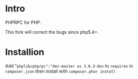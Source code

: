 Intro
==========

PHPRPC for PHP. 

This fork will correct the bugs since php5.4+.


Installion
==============

Add "`phplib/phprpc":"dev-master as 3.0.3-dev` to `requires` in `composer.json` then install with `composer.phar install`
